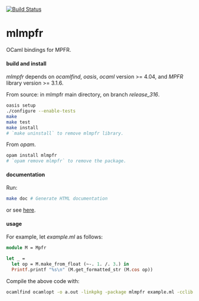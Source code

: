[![Build Status](https://travis-ci.com/thvnx/mlmpfr.svg?branch=release_400)](https://travis-ci.com/thvnx/mlmpfr)

# mlmpfr
OCaml bindings for MPFR.

#### build and install

*mlmpfr* depends on _ocamlfind_, _oasis_, _ocaml_ version >= 4.04, and
_MPFR_ library version >= 3.1.6.

From source: in mlmpfr main directory, on branch _release_316_.

```bash
oasis setup
./configure --enable-tests
make
make test
make install
# `make uninstall` to remove mlmpfr library.
```

From _opam_.

```bash
opam install mlmpfr
# `opam remove mlmpfr` to remove the package.
```

#### documentation

Run:
```bash
make doc # Generate HTML documentation
```
or see [here](https://thvnx.github.io/mlmpfr/).

#### usage

For example, let _example.ml_ as follows:

```ocaml
module M = Mpfr

let _ =
  let op = M.make_from_float (~-. 1. /. 3.) in
  Printf.printf "%s\n" (M.get_formatted_str (M.cos op))
```

Compile the above code with:

```bash
ocamlfind ocamlopt -o a.out -linkpkg -package mlmpfr example.ml -cclib -lmpfr
```
